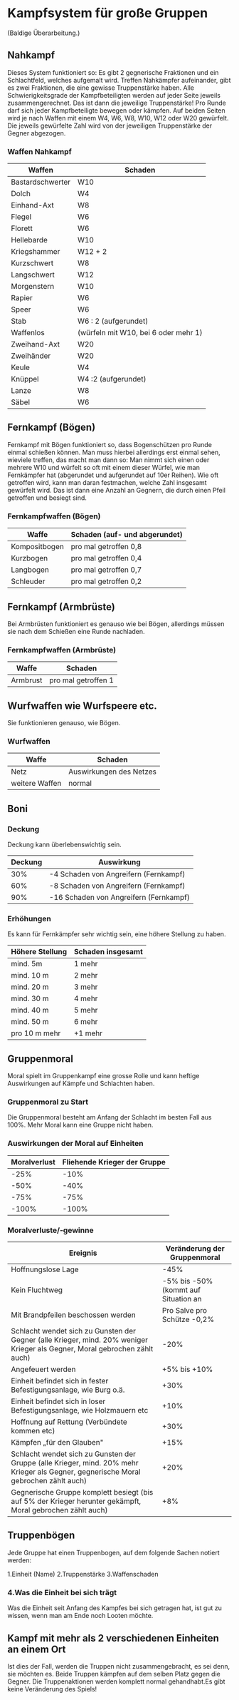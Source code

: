 # Kampfsystem für große Gruppen

(Baldige Überarbeitung.)

## Nahkampf

Dieses System funktioniert so:
Es gibt 2 gegnerische Fraktionen und ein Schlachtfeld, welches aufgemalt wird. Treffen Nahkämpfer aufeinander, gibt es zwei Fraktionen, die eine gewisse Truppenstärke haben. Alle Schwierigkeitsgrade der Kampfbeteiligten werden auf jeder Seite jeweils zusammengerechnet. Das ist dann die jeweilige Truppenstärke! Pro Runde darf sich jeder Kampfbeteiligte bewegen oder kämpfen. Auf beiden Seiten wird je nach Waffen mit einem W4, W6, W8, W10, W12 oder W20 gewürfelt. Die jeweils gewürfelte Zahl wird von der jeweiligen Truppenstärke der Gegner abgezogen.

### Waffen Nahkampf

| Waffen | Schaden |
| ------ | --------- |
| Bastardschwerter | W10 |
| Dolch | W4 |
| Einhand-Axt | W8 |
| Flegel | W6 |
| Florett | W6 |
| Hellebarde | W10 |
| Kriegshammer | W12 + 2 |
| Kurzschwert | W8 |
| Langschwert | W12 |
| Morgenstern | W10 |
| Rapier | W6 |
| Speer | W6 |
| Stab | W6 : 2 (aufgerundet) |
| Waffenlos | (würfeln mit W10, bei 6 oder mehr 1) |
| Zweihand-Axt | W20 |
| Zweihänder | W20 |
| Keule | W4 |
| Knüppel | W4 :2 (aufgerundet) |
| Lanze | W8 |
| Säbel | W6 |

## Fernkampf (Bögen)

Fernkampf mit Bögen funktioniert so, dass Bogenschützen pro Runde einmal schießen können. Man muss hierbei allerdings erst einmal sehen, wieviele treffen, das macht man dann so: Man nimmt sich einen oder mehrere W10 und würfelt so oft mit einem dieser Würfel, wie man Fernkämpfer hat (abgerundet und aufgerundet auf 10er Reihen). Wie oft getroffen wird, kann man daran festmachen, welche Zahl insgesamt gewürfelt wird. Das ist dann eine Anzahl an Gegnern, die durch einen Pfeil getroffen und besiegt sind.

### Fernkampfwaffen (Bögen)

| Waffe | Schaden (auf- und abgerundet) |
| ------ | ---------------------------- |
| Kompositbogen | pro mal getroffen 0,8 |
| Kurzbogen | pro mal getroffen 0,4 |
| Langbogen | pro mal getroffen 0,7 |
| Schleuder | pro mal getroffen 0,2 |

## Fernkampf (Armbrüste)

Bei Armbrüsten funktioniert es genauso wie bei Bögen, allerdings müssen sie nach dem Schießen eine Runde nachladen.

### Fernkampfwaffen (Armbrüste)

| Waffe | Schaden |
| ------ | --------- |
| Armbrust | pro mal getroffen 1 |

## Wurfwaffen wie Wurfspeere etc.

Sie funktionieren genauso, wie Bögen.

### Wurfwaffen

| Waffe | Schaden |
| ------ | --------- |
| Netz | Auswirkungen des Netzes |
| weitere Waffen | normal |

## Boni

### Deckung

Deckung kann überlebenswichtig sein.

| Deckung | Auswirkung |
| --------- | ------------ |
| 30% | -4 Schaden von Angreifern (Fernkampf) |
| 60% | -8 Schaden von Angreifern (Fernkampf) |
| 90% | -16 Schaden von Angreifern (Fernkampf) |

### Erhöhungen

Es kann für Fernkämpfer sehr wichtig sein, eine höhere Stellung zu haben.

| Höhere Stellung | Schaden insgesamt |
| ----- | -------------------- |
| mind. 5m | 1 mehr |
| mind. 10 m | 2 mehr |
| mind. 20 m | 3 mehr |
| mind. 30 m | 4 mehr |
| mind. 40 m | 5 mehr |
| mind. 50 m | 6 mehr |
| pro 10 m mehr | +1 mehr |

## Gruppenmoral

Moral spielt im Gruppenkampf eine grosse Rolle und kann heftige Auswirkungen auf Kämpfe und Schlachten haben.

### Gruppenmoral zu Start

Die Gruppenmoral besteht am Anfang der Schlacht im besten Fall aus 100%. Mehr Moral kann eine Gruppe nicht haben.

### Auswirkungen der Moral auf Einheiten

| Moralverlust | Fliehende Krieger der Gruppe |
| - | - |
| -25% | -10% |
| -50% | -40% |
| -75% | -75% |
| -100% | -100% |

### Moralverluste/-gewinne

| Ereignis | Veränderung der Gruppenmoral |
| - | - |
| Hoffnungslose Lage | -45% |
| Kein Fluchtweg | -5% bis -50% (kommt auf Situation an |
| Mit Brandpfeilen beschossen werden | Pro Salve pro Schütze -0,2% |
| Schlacht wendet sich zu Gunsten der Gegner (alle Krieger, mind. 20% weniger Krieger als Gegner, Moral gebrochen zählt auch) | -20% |
| Angefeuert werden | +5% bis +10% |
| Einheit befindet sich in fester Befestigungsanlage, wie Burg o.ä. | +30% |
| Einheit befindet sich in loser Befestigungsanlage, wie Holzmauern etc | +10% |
| Hoffnung auf Rettung (Verbündete kommen etc) | +30% |
| Kämpfen „für den Glauben" | +15% |
| Schlacht wendet sich zu Gunsten der Gruppe (alle Krieger, mind. 20% mehr Krieger als Gegner, gegnerische Moral gebrochen zählt auch) | +20% |
| Gegnerische Gruppe komplett besiegt (bis auf 5% der Krieger herunter gekämpft, Moral gebrochen zählt auch) | +8% |

## Truppenbögen

Jede Gruppe hat einen Truppenbogen, auf dem folgende Sachen notiert werden:

1.Einheit (Name)
2.Truppenstärke
3.Waffenschaden

### 4.Was die Einheit bei sich trägt

Was die Einheit seit Anfang des Kampfes bei sich getragen hat, ist gut zu wissen, wenn man am Ende noch Looten möchte.

## Kampf mit mehr als 2 verschiedenen Einheiten an einem Ort

Ist dies der Fall, werden die Truppen nicht zusammengebracht, es sei denn, sie möchten es. Beide Truppen kämpfen auf dem selben Platz gegen die Gegner. Die Truppenaktionen werden komplett normal gehandhabt.Es gibt keine Veränderung des Spiels!

